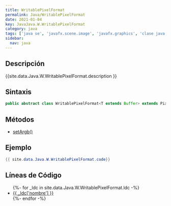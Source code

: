 ```yaml
---
title: WritablePixelFormat
permalink: Java/WritablePixelFormat
date: 2021-01-04
key: JavaJava.W.WritablePixelFormat
category: java
tags: ['java se', 'javafx.scene.image', 'javafx.graphics', 'clase java', 'JavaFX 2.2']
sidebar: 
  nav: java
---
```


## Descripción
{{site.data.Java.W.WritablePixelFormat.description }}

## Sintaxis
~~~java
public abstract class WritablePixelFormat<T extends Buffer> extends PixelFormat<T>
~~~

## Métodos
* [setArgb()](/Java/WritablePixelFormat/setArgb)

## Ejemplo
~~~java
{{ site.data.Java.W.WritablePixelFormat.code}}
~~~

## Líneas de Código
<ul>
{%- for _ldc in site.data.Java.W.WritablePixelFormat.ldc -%}
   <li>
       <a href="{{_ldc['url'] }}">{{ _ldc['nombre'] }}</a>
   </li>
{%- endfor -%}
</ul>
